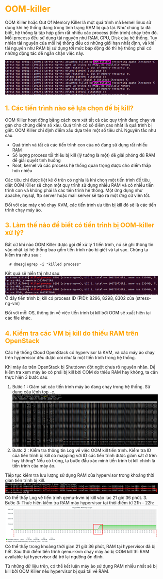 <h1 style="color:orange">OOM-killer</h1>
OOM Killer hoặc Out Of Memory Killer là một quá trình mà kernel linux sử dụng khi hệ thống đang trong tình trạng RAM bị quá tải. Như chúng ta đã biết, hệ thống là tập hợp gồm rất nhiều các process (tiến trình) chạy trên đó. Mỗi process đều sử dụng tài nguyên như RAM, CPU, Disk của hệ thống. Tuy nhiên tài nguyên của mỗi hệ thống đều có những giới hạn nhất định, và khi tài nguyên như RAM bị sử dụng tới mức báp động đỏ thì hệ thống phải có những động tác để ngăn chặn việc này.

![OOM-killer1](../img/OOM-killer1.png)
<h2 style="color:orange">1. Các tiến trình nào sẽ lựa chọn để bị kill?</h2>
OOM Killer hoạt động bằng cách xem xét tất cả các quy trình đang chạy và gán cho chúng điểm số xấu. Quá trình có số điểm cao nhất là quá trình bị giết. OOM Killer chỉ định điểm xấu dựa trên một số tiêu chí. Nguyên tắc như sau:

- Quá trình và tất cả các tiến trình con của nó đang sử dụng rất nhiều RAM
- Số lượng process tối thiểu bị kill (lý tưởng là một) để giải phóng đủ RAM để giải quyết tình huống
- Root, kernel và các process hệ thống quan trọng được cho điểm thấp hơn nhiều

Các tiêu chí được liệt kê ở trên có nghĩa là khi chọn một tiến trình để tiêu diệt OOM Killer sẽ chọn một quy trình sử dụng nhiều RAM và có nhiều tiến trình con và không phải là các tiến trình hệ thống. Một ứng dụng như apache, mysql, ftp server hoặc mail server sẽ tạo ra một ứng cử viên tốt.

Đối với các máy chủ chạy KVM, các tiến trình ưu tiên bị kill đó sẽ là các tiến trình chạy máy ảo.
<h2 style="color:orange">3. Làm thế nào để biết có tiến trình bị OOM-killer xử lý?</h2>
Bất cứ khi nào OOM Killer được gọi để xử lý 1 tiến trình, nó sẽ ghi thông tin vào nhật ký hệ thống bao gồm tiến trình nào bị giết và tại sao. Chúng ta kiểm tra như sau :

      # dmesg|egrep -i "killed process"

Kết quả sẽ hiển thị như sau:
![OOM-killer2](../img/OOM-killer2.png)
Ở đây tiến trình bị kill có process ID (PID): 8296, 8298, 8302 của (stress-ng-vm)

Đối với mỗi OS, thông tin về việc tiến trình bị kill bởi OOM sẽ xuất hiện tại các file khác.
<h2 style="color:orange">4. Kiểm tra các VM bị kill do thiếu RAM trên OpenStack</h2>
Các hệ thống Cloud OpenStack có hypervisor là KVM, và các máy ảo chạy trên hypervisor đều được coi như là một tiến trình trong hệ thống.

Khi máy ảo trên OpenStack bị Shutdown đột ngột chưa rõ nguyên nhân. Để kiểm tra xem máy ảo có phải bị kill bởi OOM do thiếu RAM hay không, ta cần thực hiện 3 bước sau:

1. Bước 1 : Giám sát các tiến trình máy ảo đang chạy trong hệ thống. Sử dụng câu lệnh top -c.
![OOM-killer3](../img/OOM-killer3.png)<br>
2. Bước 2 : Kiểm tra thông tin Log về việc OOM kill tiến trình. Kiểm tra ID của tiến trình bị kill có mapping với ID các tiến trình được giám sát ở trên hay không? Nếu có trùng, ta bước đầu xác minh tiến trình bị kill chính là tiến trình của máy ảo.

Tiếp tục kiểm tra lưu lượng sử dụng RAM của hypervisor trong khoảng thời gian tiến trình bị kill.
![OOM-killer4](../img/OOM-killer4.png)<br>
Có thể thấy Log về tiến trình qemu-kvm bị kill vào lúc 21 giờ 36 phút.
3. Bước 3: Thực hiện kiểm tra RAM máy hypervisor tại thời điểm từ 21h - 22h:
![OOM-killer5](../img/OOM-killer5.png)<br>
Có thể thấy trong khoảng thời gian 21 giờ 36 phút, RAM tại hypervisor đã bị hết. Sau thời điểm tiến trình qemu-kvm chạy máy ảo bị OOM kill thì RAM available tại hypervisor đã trở lại ngưỡng ổn định.

Từ những dữ liệu trên, có thể kết luận máy ảo sử dụng RAM nhiều nhất sẽ bị kill bởi OOM Killer nếu hypervisor bị quá tải về RAM.
